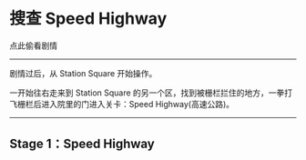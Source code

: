 # 搜查 Speed Highway

点此偷看剧情

---

剧情过后，从 Station Square 开始操作。

一开始往右走来到 Station Square 的另一个区，找到被栅栏拦住的地方，一拳打飞栅栏后进入院里的门进入关卡：Speed Highway\(高速公路\)。

---

## Stage 1：Speed Highway



